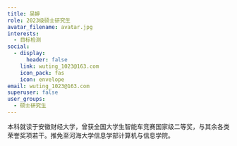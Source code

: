 ```yaml
---
title: 吴婷
role: 2023级硕士研究生
avatar_filename: avatar.jpg
interests:
  - 目标检测
social:
  - display:
      header: false
    link: wuting_1023@163.com
    icon_pack: fas
    icon: envelope
email: wuting_1023@163.com
superuser: false
user_groups:
  - 硕士研究生
---
```

本科就读于安徽财经大学，曾获全国大学生智能车竞赛国家级二等奖，与其余各类荣誉奖项若干。推免至河海大学信息学部计算机与信息学院。
